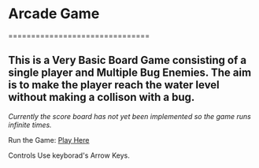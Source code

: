 # Arcade Game
===============================

## This is a Very Basic Board Game consisting of a single player and Multiple Bug Enemies. The aim is to make the player reach the water level without making a collison with a bug.
_Currently the score board has not yet been implemented so the game runs infinite times._

Run the Game:
    [Play Here](http://snehal1791.github.io/arcade-game/)

Controls
    Use keyborad's Arrow Keys.

